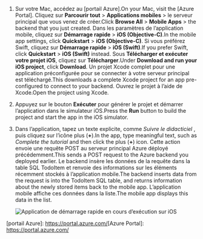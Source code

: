 
1. <span data-ttu-id="2c38c-101">Sur votre Mac, accédez au [portail Azure].</span><span class="sxs-lookup"><span data-stu-id="2c38c-101">On your Mac, visit the [Azure Portal].</span></span> <span data-ttu-id="2c38c-102">Cliquez sur **Parcourir tout** > **Applications mobiles** > le serveur principal que vous venez de créer.</span><span class="sxs-lookup"><span data-stu-id="2c38c-102">Click **Browse All** > **Mobile Apps** > the backend that you just created.</span></span> <span data-ttu-id="2c38c-103">Dans les paramètres de l’application mobile, cliquez sur **Démarrage rapide** > **iOS (Objective-C)**.</span><span class="sxs-lookup"><span data-stu-id="2c38c-103">In the mobile app settings, click **Quickstart** > **iOS (Objective-C)**.</span></span> <span data-ttu-id="2c38c-104">Si vous préférez Swift, cliquez sur **Démarrage rapide** > **iOS (Swift)**.</span><span class="sxs-lookup"><span data-stu-id="2c38c-104">If you prefer Swift, click **Quickstart** > **iOS (Swift)** instead.</span></span> <span data-ttu-id="2c38c-105">Sous **Télécharger et exécuter votre projet iOS**, cliquez sur **Télécharger**.</span><span class="sxs-lookup"><span data-stu-id="2c38c-105">Under **Download and run your iOS project**, click **Download**.</span></span> <span data-ttu-id="2c38c-106">Un projet Xcode complet pour une application préconfigurée pour se connecter à votre serveur principal est téléchargé.</span><span class="sxs-lookup"><span data-stu-id="2c38c-106">This downloads a complete Xcode project for an app pre-configured to connect to your backend.</span></span> <span data-ttu-id="2c38c-107">Ouvrez le projet à l’aide de Xcode.</span><span class="sxs-lookup"><span data-stu-id="2c38c-107">Open the project using Xcode.</span></span>
2. <span data-ttu-id="2c38c-108">Appuyez sur le bouton **Exécuter** pour générer le projet et démarrer l’application dans le simulateur iOS.</span><span class="sxs-lookup"><span data-stu-id="2c38c-108">Press the **Run** button to build the project and start the app in the iOS simulator.</span></span>
3. <span data-ttu-id="2c38c-109">Dans l’application, tapez un texte explicite, comme *Suivre le didacticiel* , puis cliquez sur l’icône plus (**+**).</span><span class="sxs-lookup"><span data-stu-id="2c38c-109">In the app, type meaningful text, such as *Complete the tutorial* and then click the plus (**+**) icon.</span></span> <span data-ttu-id="2c38c-110">Cette action envoie une requête POST au serveur principal Azure déployé précédemment.</span><span class="sxs-lookup"><span data-stu-id="2c38c-110">This sends a POST request to the Azure backend you deployed earlier.</span></span> <span data-ttu-id="2c38c-111">Le backend insère les données de la requête dans la table SQL TodoItem et renvoie des informations sur les éléments récemment stockés à l’application mobile.</span><span class="sxs-lookup"><span data-stu-id="2c38c-111">The backend inserts data from the request is into the TodoItem SQL table, and returns information about the newly stored items back to the mobile app.</span></span> <span data-ttu-id="2c38c-112">L’application mobile affiche ces données dans la liste.</span><span class="sxs-lookup"><span data-stu-id="2c38c-112">The mobile app displays this data in the list.</span></span> 

   ![Application de démarrage rapide en cours d’exécution sur iOS](./media/app-service-mobile-ios-quickstart/mobile-quickstart-startup-ios.png)

<span data-ttu-id="2c38c-114">[portail Azure]: https://portal.azure.com/</span><span class="sxs-lookup"><span data-stu-id="2c38c-114">[Azure Portal]: https://portal.azure.com/</span></span>
